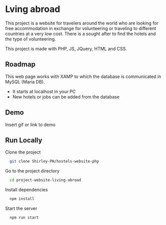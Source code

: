 # Lving abroad

This project is a website for travelers around the world who are looking for free accommodation in exchange for volunteering or traveling to different countries at a very low cost. There is a sought after to find the hotels and the type of volunteering.

This project is made with PHP, JS, JQuery, HTML and CSS.

## Roadmap
This web page works with XAMP to which the database is communicated in MySQL (Maria DB).

- It starts at localhost in your PC
- New hotels or jobs can be added from the database

## Demo

Insert gif or link to demo


## Run Locally

Clone the project

```bash
  git clone Shirley-PH/hostels-website-php
```

Go to the project directory

```bash
  cd project-website-living-abroad
```

Install dependencies

```bash
  npm install
```

Start the server

```bash
  npm run start
```
